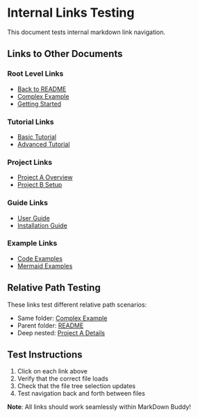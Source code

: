 # Internal Links Testing

This document tests internal markdown link navigation.

## Links to Other Documents

### Root Level Links
- [Back to README](../README.md)
- [Complex Example](complex-example.md)
- [Getting Started](getting-started.md)

### Tutorial Links
- [Basic Tutorial](../tutorials/basic-tutorial.md)
- [Advanced Tutorial](../tutorials/advanced-tutorial.md)

### Project Links
- [Project A Overview](../projects/project-a/overview.md)
- [Project B Setup](../projects/project-b/setup.md)

### Guide Links
- [User Guide](../guides/user-guide.md)
- [Installation Guide](../guides/installation.md)

### Example Links
- [Code Examples](../examples/code-examples.md)
- [Mermaid Examples](../examples/mermaid-examples.md)

## Relative Path Testing

These links test different relative path scenarios:

- Same folder: [Complex Example](complex-example.md)
- Parent folder: [README](../README.md)  
- Deep nested: [Project A Details](../projects/project-a/details.md)

## Test Instructions

1. Click on each link above
2. Verify that the correct file loads
3. Check that the file tree selection updates
4. Test navigation back and forth between files

**Note**: All links should work seamlessly within MarkDown Buddy!